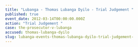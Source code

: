 ```yaml
---
title: "Lubanga - Thomas Lubanga Dyilo - Trial Judgement "
published: true
event_date: 2012-03-14T00:00:00.000Z
action: "Trial Judgement "
case: the-prosecutor-v-lubanga
accused: thomas-lubanga-dyilo
slug: lubanga-events-thomas-lubanga-dyilo-trial-judgement-
---
```

